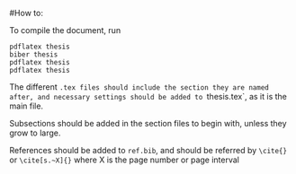#How to:

To compile the document, run 

```
pdflatex thesis
biber thesis
pdflatex thesis
pdflatex thesis
```

The different `.tex files should include the section they are named after, and necessary settings should be added to `thesis.tex`, as it is the main file. 

Subsections should be added in the section files to begin with, unless they grow to large.

References should be added to `ref.bib`, and should be referred by `\cite{}` or `\cite[s.~X]{}` where X is the page number or page interval 
